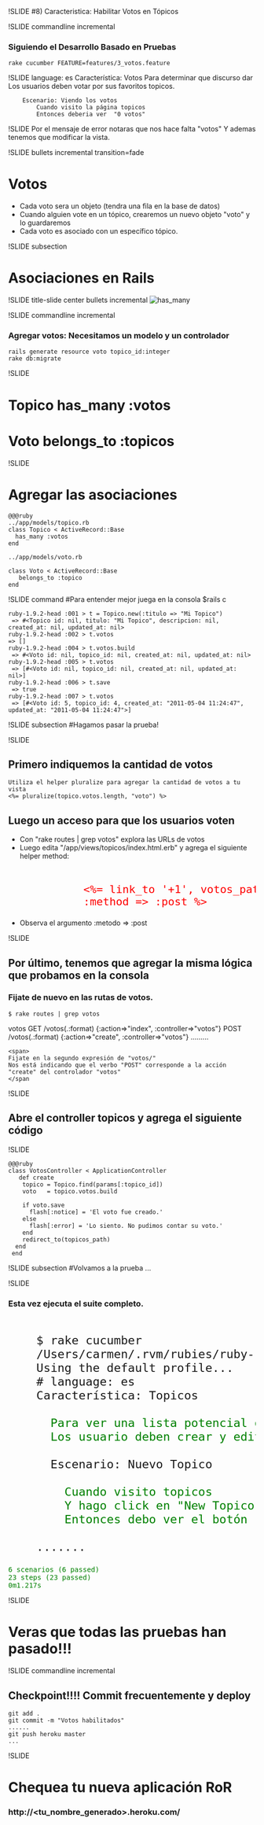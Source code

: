 !SLIDE 
#8) Caracteristica: Habilitar Votos en Tópicos 

!SLIDE commandline incremental
### Siguiendo el Desarrollo Basado en Pruebas
	rake cucumber FEATURE=features/3_votos.feature

!SLIDE
	language: es
	Característica: Votos
		Para determinar que discurso dar
		Los usuarios deben votar por sus favoritos topicos.

		Escenario: Viendo los votos
	    	Cuando visito la página topicos
	    	Entonces deberia ver  "0 votos"

!SLIDE
	Por el mensaje de error notaras que nos hace falta "votos"
	Y ademas tenemos que modificar la vista.

!SLIDE bullets incremental transition=fade
# Votos
* Cada voto sera un objeto (tendra una fila en la base de datos)
* Cuando alguien vote en un tópico, crearemos un nuevo objeto "voto" y lo guardaremos
* Cada voto es asociado con un específico tópico.

!SLIDE subsection
# Asociaciones en Rails

!SLIDE  title-slide center  bullets incremental
![has_many](/images/asociaciones_en_mafalda.png)


!SLIDE commandline incremental 
### Agregar votos: Necesitamos un modelo y un controlador

	rails generate resource voto topico_id:integer
	rake db:migrate

!SLIDE
# Topico has_many :votos
# Voto belongs_to :topicos

!SLIDE   
# Agregar las asociaciones

	@@@ruby
	../app/models/topico.rb
	class Topico < ActiveRecord::Base
	  has_many :votos
	end

	../app/models/voto.rb

	class Voto < ActiveRecord::Base
	   belongs_to :topico
	end

<!-- !SLIDE  title-slide center  bullets incremental
![has_many](/images/asociaciones_rails.png) -->

!SLIDE command 
#Para entender mejor juega en la consola
	$rails c

	ruby-1.9.2-head :001 > t = Topico.new(:titulo => "Mi Topico")
	 => #<Topico id: nil, titulo: "Mi Topico", descripcion: nil, created_at: nil, updated_at: nil> 
	ruby-1.9.2-head :002 > t.votos
	=> []
	ruby-1.9.2-head :004 > t.votos.build
	 => #<Voto id: nil, topico_id: nil, created_at: nil, updated_at: nil> 
	ruby-1.9.2-head :005 > t.votos
	 => [#<Voto id: nil, topico_id: nil, created_at: nil, updated_at: nil>] 
	ruby-1.9.2-head :006 > t.save
	 => true 
	ruby-1.9.2-head :007 > t.votos
	 => [#<Voto id: 5, topico_id: 4, created_at: "2011-05-04 11:24:47", updated_at: "2011-05-04 11:24:47">] 

!SLIDE subsection
#Hagamos pasar la prueba! 

!SLIDE  
## Primero indiquemos la cantidad de votos 
	Utiliza el helper pluralize para agregar la cantidad de votos a tu vista
	<%= pluralize(topico.votos.length, "voto") %>

<!SLIDE bullets >
## Luego un acceso para que los usuarios voten
* Con "rake routes | grep votos" explora las URLs de votos 
* Luego edita "/app/views/topicos/index.html.erb" y agrega el siguiente helper method:

<pre style="font-size:22px; color:black; margin-left:100px; color:red;">	
	&#60;%= link_to '+1', votos_path(:topico_id => topico.id), 
	:method => :post %&#62;
</pre>

* Observa el argumento :metodo => :post

!SLIDE
## Por último, tenemos que agregar la misma lógica que probamos en la consola 
### Fijate de nuevo en las rutas de votos.

<!SLIDE code >
    $ rake routes | grep votos
<div >
    votos GET    /votos(.:format)            {:action=>"index", :controller=>"votos"}
	      POST   /votos(.:format)            {:action=>"create", :controller=>"votos"}
	.........

	<span>
	Fijate en la segundo expresión de "votos/"
	Nos está indicando que el verbo "POST" corresponde a la acción "create" del controlador "votos"
	</span
</div>
	
!SLIDE
## Abre el controller topicos y agrega el siguiente código	
!SLIDE

	@@@ruby
	class VotosController < ApplicationController
	   def create
	    topico = Topico.find(params[:topico_id])
	    voto   = topico.votos.build

	    if voto.save
	      flash[:notice] = 'El voto fue creado.'
	    else
	      flash[:error] = 'Lo siento. No pudimos contar su voto.'
	    end
	    redirect_to(topicos_path)
	  end
	 end
	
!SLIDE subsection
#Volvamos a la prueba ... 

!SLIDE
### Esta vez ejecuta el suite completo.
<pre style="font-size:1.7em; margin-left:0">	
	$ rake cucumber
	/Users/carmen/.rvm/rubies/ruby-1.9.2-p180/bin/ruby -S bundle exec cucumber  --profile default
	Using the default profile...
	# language: es
	Característica: Topicos
<div style="color:green; margin:0; padding:0">
	  Para ver una lista potencial de topicos
	  Los usuario deben crear y editar los mismos
</div>
	  Escenario: Nuevo Topico               # features/1_topicos.feature:6
<div style="color:green; margin:0; padding:0">
	    Cuando visito topicos               # features/step_definitions/web_steps_es.rb:29
	    Y hago click en "New Topico"        # features/step_definitions/web_steps_es.rb:33
	    Entonces debo ver el botón "Create" # features/step_definitions/topico_steps.rb:6
</div>
	.......
</pre>
<pre style="color:green">
6 scenarios (6 passed)
23 steps (23 passed)
0m1.217s
</pre>
!SLIDE
# Veras que todas las pruebas han pasado!!!


!SLIDE commandline incremental
## Checkpoint!!!! Commit frecuentemente y deploy 	
	git add .
	git commit -m "Votos habilitados"
	......
	git push heroku master
	...
	
!SLIDE 
# Chequea tu nueva aplicación RoR
### http://<tu_nombre_generado>.heroku.com/	
	